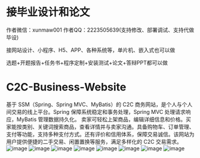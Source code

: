 # 接毕业设计和论文
作者微信：xunmaw001  作者QQ：2223505639(支持修改、部署调试、支持代做毕设)

接网站设计、小程序、H5、APP、各种系统等，单片机、嵌入式也可以做

选题+开题报告+任务书+程序定制+安装测试+论文+答辩PPT都可以做
# C2C-Business-Website
基于 SSM（Spring、Spring MVC、MyBatis）的 C2C 商务网站，是个人与个人间交易的线上平台。Spring 保障系统稳定和事务处理，Spring MVC 处理请求响应，MyBatis 管理数据持久化。  卖家可轻松上架商品，编辑详细信息和价格。买家能按类别、关键词搜索商品，查看详情并与卖家沟通。具备购物车、订单管理、支付等功能，支持多种支付方式。还有评价和信用体系，保障交易诚信。该网站为用户提供便捷的二手交易、闲置置换等服务，满足多样化的 C2C 交易需求。 
![image](https://github.com/user-attachments/assets/da71e324-461b-4ed5-baa2-22922fd38852)
![image](https://github.com/user-attachments/assets/4eeb3fda-e001-4983-bb48-1dab6ab47325)
![image](https://github.com/user-attachments/assets/71c8fc06-146a-4f69-a2e6-f136ac511bd1)
![image](https://github.com/user-attachments/assets/4440b0ed-8769-4452-8f0a-dde21f2c42af)
![image](https://github.com/user-attachments/assets/d08ad759-62ee-411d-9eca-f4622bfbe6f8)
![image](https://github.com/user-attachments/assets/803028a3-06ce-43dc-b48f-45290d547849)
![image](https://github.com/user-attachments/assets/a46164b2-0b59-4718-b721-171e11691b6a)
![image](https://github.com/user-attachments/assets/52ec2645-fd47-4b51-b47d-74cf2b80af0e)
